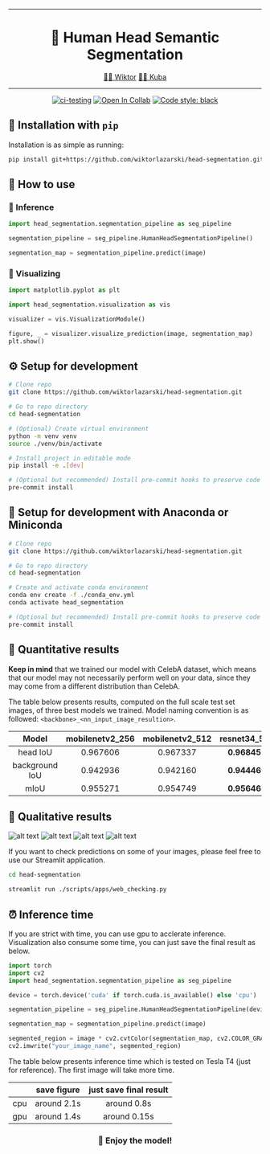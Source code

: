 ______________________________________________________________________
<div align="center">

# 👦 Human Head Semantic Segmentation

<p align="center">
  <a href="https://github.com/wiktorlazarski">🧑‍🎓 Wiktor</a>
  <a href="https://github.com/Szuumii">🧑‍🎓 Kuba</a>
</p>

______________________________________________________________________

[![ci-testing](https://github.com/wiktorlazarski/head-segmentation/actions/workflows/ci-testing.yml/badge.svg?branch=main&event=push)](https://github.com/wiktorlazarski/head-segmentation/actions/workflows/ci-testing.yml)
[![Open In Collab](https://colab.research.google.com/assets/colab-badge.svg)](https://colab.research.google.com/drive/1QScgxBRXWbGbQ3DmYIJ2Ja3sD_mJ_Efx?usp=sharing)
[![Code style: black](https://img.shields.io/badge/code%20style-black-000000.svg)](https://github.com/psf/black)

</div>

## 💎 Installation with `pip`

Installation is as simple as running:

```bash
pip install git+https://github.com/wiktorlazarski/head-segmentation.git
```

## 🔨 How to use

### 🤔 Inference
```python
import head_segmentation.segmentation_pipeline as seg_pipeline

segmentation_pipeline = seg_pipeline.HumanHeadSegmentationPipeline()

segmentation_map = segmentation_pipeline.predict(image)
```

### 🎨 Visualizing

```python
import matplotlib.pyplot as plt

import head_segmentation.visualization as vis

visualizer = vis.VisualizationModule()

figure, _ = visualizer.visualize_prediction(image, segmentation_map)
plt.show()
```

## ⚙️ Setup for development

```bash
# Clone repo
git clone https://github.com/wiktorlazarski/head-segmentation.git

# Go to repo directory
cd head-segmentation

# (Optional) Create virtual environment
python -m venv venv
source ./venv/bin/activate

# Install project in editable mode
pip install -e .[dev]

# (Optional but recommended) Install pre-commit hooks to preserve code format consistency
pre-commit install
```

## 🐍 Setup for development with Anaconda or Miniconda

```bash
# Clone repo
git clone https://github.com/wiktorlazarski/head-segmentation.git

# Go to repo directory
cd head-segmentation

# Create and activate conda environment
conda env create -f ./conda_env.yml
conda activate head_segmentation

# (Optional but recommended) Install pre-commit hooks to preserve code format consistency
pre-commit install
```

## 🔬 Quantitative results

**Keep in mind** that we trained our model with CelebA dataset, which means that our model may not necessarily perform well on your data, since they may come from a different distribution than CelebA.

The table below presents results, computed on the full scale test set images, of three best models we trained. Model naming convention is as followed: `<backbone>_<nn_input_image_resultion>`.


|      Model     | mobilenetv2_256 | mobilenetv2_512 | resnet34_512 |
|:--------------:|:---------------:|:---------------:|:------------:|
|    head IoU    |     0.967606    |     0.967337    | **0.968457** |
| background IoU |     0.942936    |     0.942160    | **0.944469** |
|      mIoU      |     0.955271    |     0.954749    | **0.956463** |


## 🧐 Qualitative results

![alt text](https://github.com/wiktorlazarski/head-segmentation/blob/main/doc/images/wiktor.png)
![alt text](https://github.com/wiktorlazarski/head-segmentation/blob/main/doc/images/kuba.png)
![alt text](https://github.com/wiktorlazarski/head-segmentation/blob/main/doc/images/wiktor_with_glasses.png)
![alt text](https://github.com/wiktorlazarski/head-segmentation/blob/main/doc/images/kuba_with_helmet.png)

If you want to check predictions on some of your images, please feel free to use our Streamlit application.

```bash
cd head-segmentation

streamlit run ./scripts/apps/web_checking.py
```

## ⏰ Inference time

If you are strict with time, you can use gpu to acclerate inference. Visualization also consume some time, you can just save the final result as below.

```python
import torch
import cv2
import head_segmentation.segmentation_pipeline as seg_pipeline

device = torch.device('cuda' if torch.cuda.is_available() else 'cpu')

segmentation_pipeline = seg_pipeline.HumanHeadSegmentationPipeline(device=device)

segmentation_map = segmentation_pipeline.predict(image)

segmented_region = image * cv2.cvtColor(segmentation_map, cv2.COLOR_GRAY2RGB)
cv2.imwrite("your_image_name", segmented_region)
```

The table below presents inference time which is tested on Tesla T4 (just for reference). The first image will take more time.

|                |       save figure     | just save final result|
|:--------------:|:---------------------:|:---------------------:|
|       cpu      |       around 2.1s     |       around 0.8s     |
|       gpu      |       around 1.4s     |       around 0.15s    |

<div align="center">

### 🤗 Enjoy the model!

</div>

